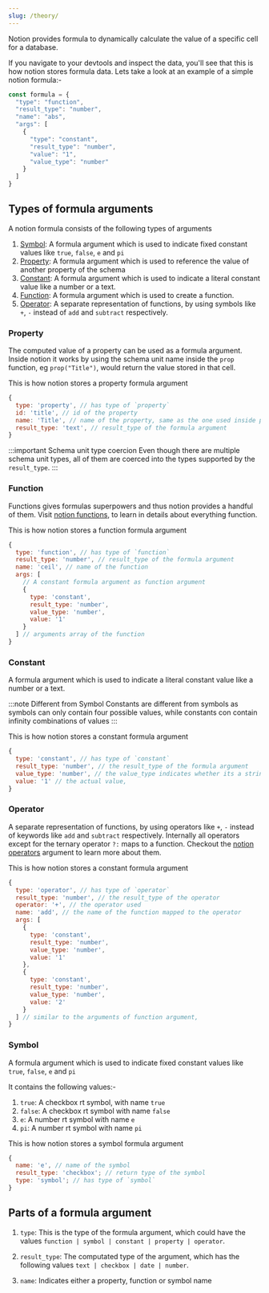 ```yaml
---
slug: /theory/
---
```


Notion provides formula to dynamically calculate the value of a specific cell for a database.

If you navigate to your devtools and inspect the data, you'll see that this is how notion stores formula data. Lets take a look at an example of a simple notion formula:-

```js
const formula = {
  "type": "function",
  "result_type": "number",
  "name": "abs",
  "args": [
    {
      "type": "constant",
      "result_type": "number",
      "value": "1",
      "value_type": "number"
    }
  ]
}
```

## Types of formula arguments

A notion formula consists of the following types of arguments

1. [Symbol](#symbol): A formula argument which is used to indicate fixed constant values like `true`, `false`, `e` and `pi`
2. [Property](#property): A formula argument which is used to reference the value of another property of the schema
3. [Constant](#constant): A formula argument which is used to indicate a literal constant value like a number or a text.
4. [Function](#function): A formula argument which is used to create a function.
5. [Operator](#operator): A separate representation of functions, by using symbols like `+`, `-` instead of `add` and `subtract` respectively.

### Property

The computed value of a property can be used as a formula argument. Inside notion it works by using the schema unit name inside the `prop` function, eg `prop("Title")`, would return the value stored in that cell.

This is how notion stores a property formula argument

```js
{
  type: 'property', // has type of `property`
  id: 'title', // id of the property
  name: 'Title', // name of the property, same as the one used inside prop
  result_type: 'text', // result_type of the formula argument
}
```

:::important Schema unit type coercion
Even though there are multiple schema unit types, all of them are coerced into the types supported by the `result_type`.
:::

### Function

Functions gives formulas superpowers and thus notion provides a handful of them. Visit [notion functions](./notion_functions), to learn in details about everything function.

This is how notion stores a function formula argument

```js
{
  type: 'function', // has type of `function`
  result_type: 'number', // result_type of the formula argument
  name: 'ceil', // name of the function
  args: [
    // A constant formula argument as function argument
    {
      type: 'constant',
      result_type: 'number',
      value_type: 'number',
      value: '1'
    }
  ] // arguments array of the function
}
```

### Constant

A formula argument which is used to indicate a literal constant value like a number or a text.

:::note Different from Symbol
Constants are different from symbols as symbols can only contain four possible values, while constants con contain infinity combinations of values
:::

This is how notion stores a constant formula argument

```js
{
  type: 'constant', // has type of `constant`
  result_type: 'number', // the result_type of the formula argument
  value_type: 'number', // the value_type indicates whether its a string or a number
  value: '1' // the actual value, 
}
```

### Operator

A separate representation of functions, by using operators like `+`, `-` instead of keywords like `add` and `subtract` respectively. Internally all operators except for the ternary operator `?:` maps to a function. Checkout the [notion operators](./notion_operators) argument to learn more about them.

This is how notion stores a constant formula argument

```js
{
  type: 'operator', // has type of `operator`
  result_type: 'number', // the result_type of the operator
  operator: '+', // the operator used
  name: 'add', // the name of the function mapped to the operator
  args: [
    {
      type: 'constant',
      result_type: 'number',
      value_type: 'number',
      value: '1'
    },
    {
      type: 'constant',
      result_type: 'number',
      value_type: 'number',
      value: '2'
    }
  ] // similar to the arguments of function argument,
}
```

### Symbol

A formula argument which is used to indicate fixed constant values like `true`, `false`, `e` and `pi`

It contains the following values:-

1. `true`: A checkbox rt symbol, with name `true`
2. `false`: A checkbox rt symbol with name `false`
3. `e`: A number rt symbol with name `e`
4. `pi`: A number rt symbol with name `pi`

This is how notion stores a symbol formula argument

```js
{
  name: 'e', // name of the symbol
  result_type: 'checkbox'; // return type of the symbol
  type: 'symbol'; // has type of `symbol`
}
```

## Parts of a formula argument

1. `type`: This is the type of the formula argument, which could have the values `function | symbol | constant | property | operator`.

2. `result_type`: The computated type of the argument, which has the following values `text | checkbox | date | number`.

3. `name`: Indicates either a property, function or symbol name